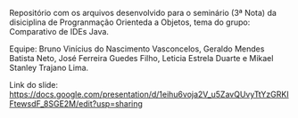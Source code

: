 Repositório com os arquivos desenvolvido para o seminário (3ª Nota) da disiciplina de Progranmação Orienteda a Objetos, tema do grupo: Comparativo de IDEs Java.

Equipe: 
Bruno Vinícius do Nascimento Vasconcelos,
Geraldo Mendes Batista Neto,
José Ferreira Guedes Filho,
Leticia Estrela Duarte e
Mikael Stanley Trajano Lima.

Link do slide: https://docs.google.com/presentation/d/1eihu6voja2V_u5ZavQUvyTtYzGRKIFtewsdF_8SGE2M/edit?usp=sharing

